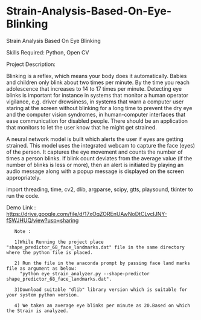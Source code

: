 # Strain-Analysis-Based-On-Eye-Blinking
Strain Analysis Based On Eye Blinking

Skills Required: Python, Open CV


Project Description:

Blinking is a reflex, which means your body does it automatically. Babies and children only blink about two times per minute. By the time you reach adolescence that increases to 14 to 17 times per minute. 
Detecting eye blinks is important for instance in systems that monitor a human operator vigilance, e.g. driver drowsiness, in systems that warn a computer user staring at the screen without blinking for a 
long time to prevent the dry eye and the computer vision syndromes, in human-computer interfaces that ease communication for disabled people. There should be an application that monitors to let the user 
know that he might get strained.

A neural network model is built which alerts the user if eyes are getting strained. This model uses the integrated webcam to capture the face (eyes) of the person. It captures the eye movement and counts 
the number of times a person blinks. If blink count deviates from the average value (if the number of blinks is less or more), then an alert is initiated by playing an audio message along with a  popup 
message is displayed on the screen appropriately.


import threading, time, cv2, dlib, argparse, scipy, gtts, playsound, tkinter  to run the code.

Demo Link : https://drive.google.com/file/d/17xOqZOREnUAwNoDtCLvcIJNY-fSWJHUQ/view?usp=sharing


       Note : 

       1)While Running the project place "shape_predictor_68_face_landmarks.dat" file in the same directory where the python file is placed.
       
       2) Run the file in the anaconda prompt by passing face land marks file as argument as below:
         "python eye_strain_analyzer.py --shape-predictor shape_predictor_68_face_landmarks.dat".
       
       3)Download suitable "dlib" library version which is suitable for your system python version.
       
       4) We taken an average eye blinks per minute as 20.Based on which the Strain is analyzed.
